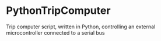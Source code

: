 # PythonTripComputer
Trip computer script, written in Python, controlling an external microcontroller connected to a serial bus

